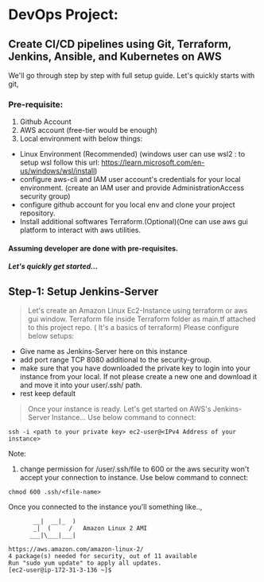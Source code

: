# DevOps Project:
## Create CI/CD pipelines using Git, Terraform, Jenkins, Ansible, and Kubernetes on AWS

We'll go through step by step with full setup guide. Let's quickly starts with git,

### Pre-requisite:
1. Github Account
2. AWS account (free-tier would be enough)
3. Local environment with below things:
- Linux Environment (Recommended) (windows user can use wsl2 : to setup wsl follow this url: https://learn.microsoft.com/en-us/windows/wsl/install)
- configure aws-cli and IAM user account's credentials for your local environment. (create an IAM user and provide AdministrationAccess security group)
- configure github account for you local env and clone your project repository.
- Install additional softwares Terraform.(Optional)(One can use aws gui platform to interact with aws utilities.

#### Assuming developer are done with pre-requisites.
##### Let's quickly get started...

## Step-1: Setup Jenkins-Server
> Let's create an Amazon Linux Ec2-Instance using terraform or aws gui window. 
Terraform file inside Terraform folder as main.tf attached to this project repo. ( It's a basics of terraform)
> Please configure below setups:
- Give name as Jenkins-Server here on this instance
- add port range TCP 8080 additional to the security-group.
- make sure that you have downloaded the private key to login into your instance from your local. If not please create a new one and download it and move it into your     user/.ssh/ path.
- rest keep default
> Once your instance is ready. Let's get started on AWS's Jenkins-Server Instance...
Use below command to connect:
```
ssh -i <path to your private key> ec2-user@<IPv4 Address of your instance>
```
Note: 
  1. change permission for /user/.ssh/file to 600 or the aws security won't accept your connection to instance. 
  Use below command to connect:
  ```
  chmod 600 .ssh/<file-name>
  ```
Once you connected to the instance you'll something like..,
```
       __|  __|_  )
       _|  (     /   Amazon Linux 2 AMI
      ___|\___|___|

https://aws.amazon.com/amazon-linux-2/
4 package(s) needed for security, out of 11 available
Run "sudo yum update" to apply all updates.
[ec2-user@ip-172-31-3-136 ~]$
```




